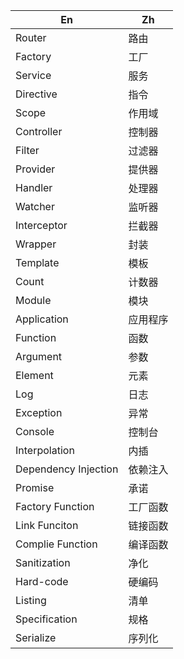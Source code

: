En|Zh
---|---
Router|路由
Factory|工厂
Service|服务
Directive|指令
Scope|作用域
Controller|控制器
Filter|过滤器
Provider|提供器
Handler|处理器
Watcher|监听器
Interceptor|拦截器
Wrapper|封装
Template|模板
Count|计数器
Module|模块
Application|应用程序
Function|函数
Argument|参数
Element|元素
Log|日志
Exception|异常
Console|控制台
Interpolation|内插
Dependency Injection|依赖注入
Promise|承诺
Factory Function|工厂函数
Link Funciton|链接函数
Complie Function|编译函数
Sanitization|净化
Hard-code|硬编码
Listing|清单
Specification|规格
Serialize|序列化